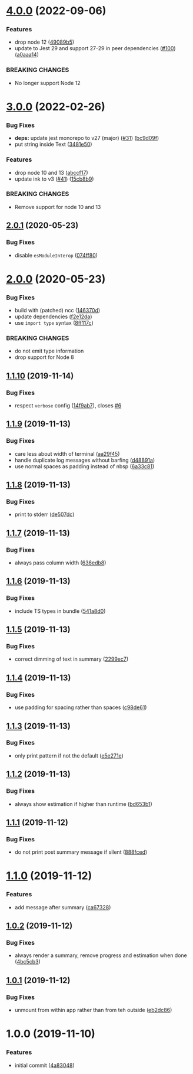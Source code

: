 # [4.0.0](https://github.com/jest-community/jest-react-reporter/compare/v3.0.0...v4.0.0) (2022-09-06)


### Features

* drop node 12 ([49089b5](https://github.com/jest-community/jest-react-reporter/commit/49089b566843aadd80096cf8c6f5d84e6c1d4a7d))
* update to Jest 29 and support 27-29 in peer dependencies ([#100](https://github.com/jest-community/jest-react-reporter/issues/100)) ([a0aaa14](https://github.com/jest-community/jest-react-reporter/commit/a0aaa14b9ab18690a1d8d29009a37dbf55278c24))


### BREAKING CHANGES

* No longer support Node 12

# [3.0.0](https://github.com/jest-community/jest-react-reporter/compare/v2.0.1...v3.0.0) (2022-02-26)


### Bug Fixes

* **deps:** update jest monorepo to v27 (major) ([#31](https://github.com/jest-community/jest-react-reporter/issues/31)) ([bc9d09f](https://github.com/jest-community/jest-react-reporter/commit/bc9d09f3bfa2672b33498d3607e1c0f91b32ad97))
* put string inside Text ([3481e50](https://github.com/jest-community/jest-react-reporter/commit/3481e5016349ce32bce10d1ff75bdc3ee171cd7b))


### Features

* drop node 10 and 13 ([abccf17](https://github.com/jest-community/jest-react-reporter/commit/abccf17cb29292f8f7ddddd4bce72202456e6fd9))
* update ink to v3 ([#41](https://github.com/jest-community/jest-react-reporter/issues/41)) ([15cb8b9](https://github.com/jest-community/jest-react-reporter/commit/15cb8b96c1db49128df8f7030a1702993ed82dba))


### BREAKING CHANGES

* Remove support for node 10 and 13

## [2.0.1](https://github.com/jest-community/jest-react-reporter/compare/v2.0.0...v2.0.1) (2020-05-23)


### Bug Fixes

* disable `esModuleInterop` ([074ff80](https://github.com/jest-community/jest-react-reporter/commit/074ff80f790e0dc8d741bb9893d59d31825ffe92))

# [2.0.0](https://github.com/jest-community/jest-react-reporter/compare/v1.1.10...v2.0.0) (2020-05-23)


### Bug Fixes

* build with (patched) ncc ([146370d](https://github.com/jest-community/jest-react-reporter/commit/146370dd6a3a1908766c98b33434261b185ef4c3))
* update dependencies ([f2e12da](https://github.com/jest-community/jest-react-reporter/commit/f2e12da36d9203af4763e8c805548160e8bd92e6))
* use `import type` syntax ([8ff117c](https://github.com/jest-community/jest-react-reporter/commit/8ff117c93c7a9a05b7d7883bac74489bf9d06ee1))


### BREAKING CHANGES

* do not emit type information
* drop support for Node 8

## [1.1.10](https://github.com/jest-community/jest-react-reporter/compare/v1.1.9...v1.1.10) (2019-11-14)

### Bug Fixes

- respect `verbose` config
  ([14f9ab7](https://github.com/jest-community/jest-react-reporter/commit/14f9ab7a28be4a19b202a123ea21f2c0c50e8588)),
  closes [#6](https://github.com/jest-community/jest-react-reporter/issues/6)

## [1.1.9](https://github.com/jest-community/jest-react-reporter/compare/v1.1.8...v1.1.9) (2019-11-13)

### Bug Fixes

- care less about width of terminal
  ([aa29f45](https://github.com/jest-community/jest-react-reporter/commit/aa29f4513d113306f840d46877003e38fe3d9fe5))
- handle duplicate log messages without barfing
  ([d48891a](https://github.com/jest-community/jest-react-reporter/commit/d48891ad69f2b50463561cf1bd62bb036e57677c))
- use normal spaces as padding instead of nbsp
  ([6a33c81](https://github.com/jest-community/jest-react-reporter/commit/6a33c81482a3341ffc7ff13919f38bde3fcf9448))

## [1.1.8](https://github.com/jest-community/jest-react-reporter/compare/v1.1.7...v1.1.8) (2019-11-13)

### Bug Fixes

- print to stderr
  ([de507dc](https://github.com/jest-community/jest-react-reporter/commit/de507dccce388a56271a640fed128c82dab93192))

## [1.1.7](https://github.com/jest-community/jest-react-reporter/compare/v1.1.6...v1.1.7) (2019-11-13)

### Bug Fixes

- always pass column width
  ([636edb8](https://github.com/jest-community/jest-react-reporter/commit/636edb827457ef2385f8e5a564ba910462ce3f64))

## [1.1.6](https://github.com/jest-community/jest-react-reporter/compare/v1.1.5...v1.1.6) (2019-11-13)

### Bug Fixes

- include TS types in bundle
  ([541a8d0](https://github.com/jest-community/jest-react-reporter/commit/541a8d0e3e733e35075521b864e2d1df6223a846))

## [1.1.5](https://github.com/jest-community/jest-react-reporter/compare/v1.1.4...v1.1.5) (2019-11-13)

### Bug Fixes

- correct dimming of text in summary
  ([2299ec7](https://github.com/jest-community/jest-react-reporter/commit/2299ec7e6d15af27f08b5c83ee4094de915e3eda))

## [1.1.4](https://github.com/jest-community/jest-react-reporter/compare/v1.1.3...v1.1.4) (2019-11-13)

### Bug Fixes

- use padding for spacing rather than spaces
  ([c98de61](https://github.com/jest-community/jest-react-reporter/commit/c98de619f5d23f80a6d77fa53d80b5addef600a0))

## [1.1.3](https://github.com/jest-community/jest-react-reporter/compare/v1.1.2...v1.1.3) (2019-11-13)

### Bug Fixes

- only print pattern if not the default
  ([e5e271e](https://github.com/jest-community/jest-react-reporter/commit/e5e271e17ac589edf4a22a53ee268d9ffab2e09d))

## [1.1.2](https://github.com/jest-community/jest-react-reporter/compare/v1.1.1...v1.1.2) (2019-11-13)

### Bug Fixes

- always show estimation if higher than runtime
  ([bd653b1](https://github.com/jest-community/jest-react-reporter/commit/bd653b1d5dd1c81f504dd832166c413f996dd6ba))

## [1.1.1](https://github.com/jest-community/jest-react-reporter/compare/v1.1.0...v1.1.1) (2019-11-12)

### Bug Fixes

- do not print post summary message if silent
  ([888fced](https://github.com/jest-community/jest-react-reporter/commit/888fced1c9ff1c01c90a4a5bccd528c73fd06962))

# [1.1.0](https://github.com/jest-community/jest-react-reporter/compare/v1.0.2...v1.1.0) (2019-11-12)

### Features

- add message after summary
  ([ca67328](https://github.com/jest-community/jest-react-reporter/commit/ca67328ef616fb1d549a5c5d2aa0a408cbf10b0f))

## [1.0.2](https://github.com/jest-community/jest-react-reporter/compare/v1.0.1...v1.0.2) (2019-11-12)

### Bug Fixes

- always render a summary, remove progress and estimation when done
  ([4bc5cb3](https://github.com/jest-community/jest-react-reporter/commit/4bc5cb33d8b250c361e9812cd991ca0cb714536d))

## [1.0.1](https://github.com/jest-community/jest-react-reporter/compare/v1.0.0...v1.0.1) (2019-11-12)

### Bug Fixes

- unmount from within app rather than from teh outside
  ([eb2dc86](https://github.com/jest-community/jest-react-reporter/commit/eb2dc8676089c75142b72275a764cac3d9f72091))

# 1.0.0 (2019-11-10)

### Features

- initial commit
  ([4a83048](https://github.com/jest-community/jest-react-reporter/commit/4a8304892e28b1a12d97bca8ad1e61db878d09b8))
